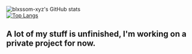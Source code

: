 ![blxssom-xyz's GitHub stats](https://github-readme-stats.vercel.app/api?username=neoxlim&show_icons=true&theme=dark) <br>
[![Top Langs](https://github-readme-stats.vercel.app/api/top-langs/?username=neoxlim&show_icons=true&theme=dark)](https://github.com/anuraghazra/github-readme-stats)
## A lot of my stuff is unfinished, I'm working on a private project for now.
